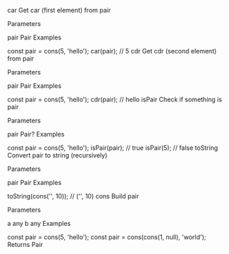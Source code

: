 car
Get car (first element) from pair

Parameters

pair Pair
Examples

const pair = cons(5, 'hello');
car(pair); // 5
cdr
Get cdr (second element) from pair

Parameters

pair Pair
Examples

const pair = cons(5, 'hello');
cdr(pair); // hello
isPair
Check if something is pair

Parameters

pair Pair?
Examples

const pair = cons(5, 'hello');
isPair(pair); // true
isPair(5); // false
toString
Convert pair to string (recursively)

Parameters

pair Pair
Examples

toString(cons('', 10)); // ('', 10)
cons
Build pair

Parameters

a any
b any
Examples

const pair = cons(5, 'hello');
const pair = cons(cons(1, null), 'world');
Returns Pair
